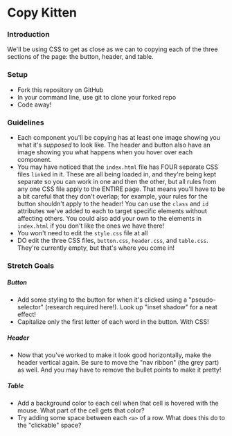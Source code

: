 # Copy Kitten

### Introduction

We'll be using CSS to get as close as we can to copying each of the three sections of the page: the button, header, and table.

### Setup

* Fork this repository on GitHub
* In your command line, use git to clone your forked repo
* Code away!

### Guidelines

* Each component you'll be copying has at least one image showing you what it's _supposed_ to look like. The header and button also have an image showing you what happens when you hover over each component.
* You may have noticed that the `index.html` file has FOUR separate CSS files `link`ed in it. These are all being loaded in, and they're being kept separate so you can work in one and then the other, but all rules from any one CSS file apply to the ENTIRE page. That means you'll have to be a bit careful that they don't overlap; for example, your rules for the button shouldn't apply to the header! You can use the `class` and `id` attributes we've added to each to target specific elements without affecting others. You could also add your own to the elements in `index.html` if you don't like the ones we have there!
* You won't need to edit the `style.css` file at all
* DO edit the three CSS files, `button.css`, `header.css`, and `table.css`. They're currently empty, but that's where you come in!

### Stretch Goals

##### Button

* Add some styling to the button for when it's clicked using a "pseudo-selector" (research required here!). Look up "inset shadow" for a neat effect!
* Capitalize only the first letter of each word in the button. With CSS!

##### Header

* Now that you've worked to make it look good horizontally, make the header vertical again. Be sure to move the "nav ribbon" (the grey part) as well. And you may have to remove the bullet points to make it pretty!

##### Table

* Add a background color to each cell when that cell is hovered with the mouse. What part of the cell gets that color?
* Try adding some space between each `<a>` of a row. What does this do to the "clickable" space?
